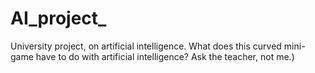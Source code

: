 ﻿# AI_project_
University project, on artificial intelligence. What does this curved mini-game have to do with artificial intelligence? Ask the teacher, not me.)
